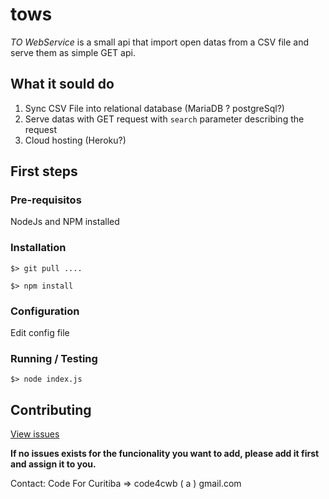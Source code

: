 # tows

*TO WebService* is a small api that import open datas from a CSV file and serve them as simple GET api.

## What it sould do

 1. Sync CSV File into relational database (MariaDB ? postgreSql?)
 2. Serve datas with GET request with `search` parameter describing the request 
 3. Cloud hosting (Heroku?)

## First steps

### Pre-requisitos

NodeJs and NPM installed

### Installation

`$> git pull ....`

`$> npm install`

### Configuration

Edit config file

### Running / Testing

`$> node index.js`

## Contributing

[View issues](https://github.com/CodeForCuritiba/tows/issues)

**If no issues exists for the funcionality you want to add, please add it first and assign it to you.**

Contact: 
Code For Curitiba => code4cwb ( a ) gmail.com





